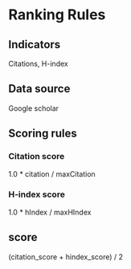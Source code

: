 # Ranking Rules

## Indicators

Citations, H-index

## Data source

Google scholar

## Scoring rules

### Citation score

1.0 * citation / maxCitation

### H-index score

1.0 * hIndex / maxHIndex

## score

(citation_score + hindex_score) / 2
